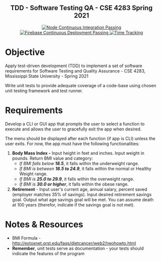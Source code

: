 <p align="center">
  <h2 align="center">TDD - Software Testing QA - CSE 4283 Spring 2021</h2>
</p>
<p align="center">
  <a href="https://github.com/JustinASmith/TDD-CSE_4283-Software_QA/actions">
    <img alt="Node Continuous Integration Passing" src="https://github.com/JustinASmith/TDD-CSE_4283-Software_QA/actions/workflows/integrate.yml/badge.svg" />
  </a>
  <a href="https://github.com/JustinASmith/TDD-CSE_4283-Software_QA/actions">
    <img alt="Firebase Continuous Deployment Passing" src="https://github.com/JustinASmith/TDD-CSE_4283-Software_QA/actions/workflows/deploy.yml/badge.svg?branch=main" />
  </a>
  <a href="https://wakatime.com/badge/github/JustinASmith/TDD-CSE_4283-Software_QA">
    <img alt="Time Tracking" src="https://wakatime.com/badge/github/JustinASmith/TDD-CSE_4283-Software_QA.svg" />
  </a>
</p>

# Objective

Apply test-driven development (TDD) to implement a set of software requirements for Software Testing and Quality Assurance - CSE 4283, Mississippi State University - Spring 2021

Write unit tests to provide adequate coverage of a code-base using chosen unit testing framework and test runner.

# Requirements

Develop a CLI or GUI app that prompts the user to select a function to execute and allows the user to gracefully exit the app when desired.

The menu should be displayed after each function (if app is CLI) unless the user exits. For now, the app must have the following functionalities:

1. **Body Mass Index -** Input height in feet and inches. Input weight in pounds.
   Return BMI value and category:
      - *If BMI falls below **18.5***, it falls within the underweight range.
      - *If BMI is between **18.5 to 24.9***, it falls within the normal or Healthy Weight range.
      - *If BMI is **25.0 to 29.9***, it falls within the overweight range.
      - *If BMI is **30.0 or higher***, it falls within the obese range.
2. **Retirement** - Input user's current age, annual salary, percent saved (employer matches 35% of savings). Input desired retirement savings goal. Output what age savings goal will be met. You can assume death at 100 years (therefor, indicate if the savings goal is not met).

# Notes & Resources

- BMI Formula - http://extoxnet.orst.edu/faqs/dietcancer/web2/twohowto.html
- **Remember**, unit tests serve as documentation - your tests should indicate the features of the program
